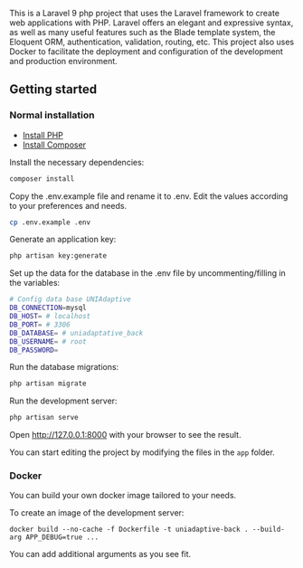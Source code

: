 This is a Laravel 9 php project that uses the Laravel framework to create web applications with PHP. Laravel offers an elegant and expressive syntax, as well as many useful features such as the Blade template system, the Eloquent ORM, authentication, validation, routing, etc. This project also uses Docker to facilitate the deployment and configuration of the development and production environment.

## Getting started

### Normal installation

-   [Install PHP](https://www.php.net/manual/es/install.php)
-   [Install Composer](https://getcomposer.org/download/)

Install the necessary dependencies:

```bash
composer install
```

Copy the .env.example file and rename it to .env. Edit the values according to your preferences and needs.

```bash
cp .env.example .env
```

Generate an application key:

```bash
php artisan key:generate
```

Set up the data for the database in the .env file by uncommenting/filling in the variables:

```bash
# Config data base UNIAdaptive
DB_CONNECTION=mysql
DB_HOST= # localhost
DB_PORT= # 3306
DB_DATABASE= # uniadaptative_back
DB_USERNAME= # root
DB_PASSWORD=
```

Run the database migrations:

```bash
php artisan migrate
```

Run the development server:

```bash
php artisan serve
```

Open http://127.0.0.1:8000 with your browser to see the result.

You can start editing the project by modifying the files in the `app` folder.

### Docker

You can build your own docker image tailored to your needs.

To create an image of the development server:

    docker build --no-cache -f Dockerfile -t uniadaptive-back . --build-arg APP_DEBUG=true ...

You can add additional arguments as you see fit.
